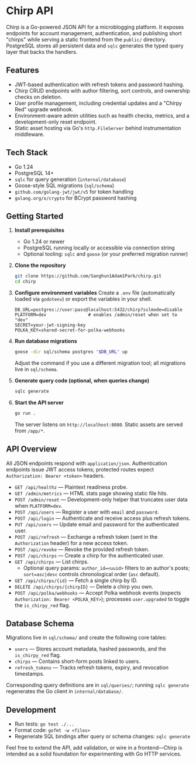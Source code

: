 # Chirp API

Chirp is a Go-powered JSON API for a microblogging platform. It exposes endpoints for account management, authentication, and publishing short "chirps" while serving a static frontend from the `public/` directory. PostgreSQL stores all persistent data and `sqlc` generates the typed query layer that backs the handlers.

## Features

- JWT-based authentication with refresh tokens and password hashing.
- Chirp CRUD endpoints with author filtering, sort controls, and ownership checks on deletion.
- User profile management, including credential updates and a "Chirpy Red" upgrade webhook.
- Environment-aware admin utilities such as health checks, metrics, and a development-only reset endpoint.
- Static asset hosting via Go's `http.FileServer` behind instrumentation middleware.

## Tech Stack

- Go 1.24
- PostgreSQL 14+
- `sqlc` for query generation (`internal/database`)
- Goose-style SQL migrations (`sql/schema`)
- `github.com/golang-jwt/jwt/v5` for token handling
- `golang.org/x/crypto` for BCrypt password hashing

## Getting Started

1. **Install prerequisites**
   - Go 1.24 or newer
   - PostgreSQL running locally or accessible via connection string
   - Optional tooling: `sqlc` and `goose` (or your preferred migration runner)

2. **Clone the repository**
   ```bash
   git clone https://github.com/Sanghun1Adam1Park/chirp.git
   cd chirp
   ```

3. **Configure environment variables**
   Create a `.env` file (automatically loaded via `godotenv`) or export the variables in your shell.
   ```env
   DB_URL=postgres://user:pass@localhost:5432/chirp?sslmode=disable
   PLATFORM=dev                # enables /admin/reset when set to "dev"
   SECRET=your-jwt-signing-key
   POLKA_KEY=shared-secret-for-polka-webhooks
   ```

4. **Run database migrations**
   ```bash
   goose -dir sql/schema postgres "$DB_URL" up
   ```
   Adjust the command if you use a different migration tool; all migrations live in `sql/schema`.

5. **Generate query code (optional, when queries change)**
   ```bash
   sqlc generate
   ```

6. **Start the API server**
   ```bash
   go run .
   ```
   The server listens on `http://localhost:8080`. Static assets are served from `/app/*`.

## API Overview

All JSON endpoints respond with `application/json`. Authentication endpoints issue JWT access tokens; protected routes expect `Authorization: Bearer <token>` headers.

- `GET /api/healthz` — Plaintext readiness probe.
- `GET /admin/metrics` — HTML stats page showing static file hits.
- `POST /admin/reset` — Development-only helper that truncates user data when `PLATFORM=dev`.
- `POST /api/users` — Register a user with `email` and `password`.
- `POST /api/login` — Authenticate and receive access plus refresh tokens.
- `PUT /api/users` — Update email and password for the authenticated user.
- `POST /api/refresh` — Exchange a refresh token (sent in the `Authorization` header) for a new access token.
- `POST /api/revoke` — Revoke the provided refresh token.
- `POST /api/chirps` — Create a chirp for the authenticated user.
- `GET /api/chirps` — List chirps.
  - Optional query params: `author_id=<uuid>` filters to an author's posts; `sort=asc|desc` controls chronological order (`asc` default).
- `GET /api/chirps/{id}` — Fetch a single chirp by ID.
- `DELETE /api/chirps/{chirpID}` — Delete a chirp you own.
- `POST /api/polka/webhooks` — Accept Polka webhook events (expects `Authorization: Bearer <POLKA_KEY>`); processes `user.upgraded` to toggle the `is_chirpy_red` flag.

## Database Schema

Migrations live in `sql/schema/` and create the following core tables:

- `users` — Stores account metadata, hashed passwords, and the `is_chirpy_red` flag.
- `chirps` — Contains short-form posts linked to users.
- `refresh_tokens` — Tracks refresh tokens, expiry, and revocation timestamps.

Corresponding query definitions are in `sql/queries/`; running `sqlc generate` regenerates the Go client in `internal/database/`.

## Development

- Run tests: `go test ./...`
- Format code: `gofmt -w <files>`
- Regenerate SQL bindings after query or schema changes: `sqlc generate`

Feel free to extend the API, add validation, or wire in a frontend—Chirp is intended as a solid foundation for experimenting with Go HTTP services.
